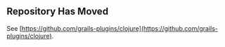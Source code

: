 ## Repository Has Moved

See [https://github.com/grails-plugins/clojure](https://github.com/grails-plugins/clojure).
